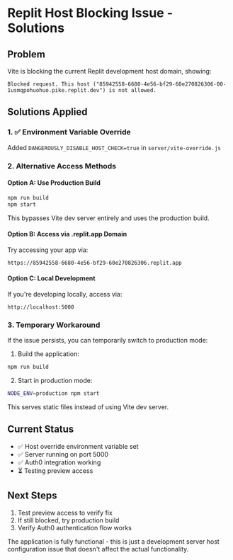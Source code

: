 # Replit Host Blocking Issue - Solutions

## Problem
Vite is blocking the current Replit development host domain, showing:
```
Blocked request. This host ("85942558-6680-4e56-bf29-60e270826306-00-1usmqpohuohuo.pike.replit.dev") is not allowed.
```

## Solutions Applied

### 1. ✅ Environment Variable Override
Added `DANGEROUSLY_DISABLE_HOST_CHECK=true` in `server/vite-override.js`

### 2. Alternative Access Methods

#### Option A: Use Production Build
```bash
npm run build
npm start
```
This bypasses Vite dev server entirely and uses the production build.

#### Option B: Access via .replit.app Domain
Try accessing your app via:
```
https://85942558-6680-4e56-bf29-60e270826306.replit.app
```

#### Option C: Local Development
If you're developing locally, access via:
```
http://localhost:5000
```

### 3. Temporary Workaround
If the issue persists, you can temporarily switch to production mode:

1. Build the application:
```bash
npm run build
```

2. Start in production mode:
```bash
NODE_ENV=production npm start
```

This serves static files instead of using Vite dev server.

## Current Status
- ✅ Host override environment variable set
- ✅ Server running on port 5000
- ✅ Auth0 integration working
- ⏳ Testing preview access

## Next Steps
1. Test preview access to verify fix
2. If still blocked, try production build
3. Verify Auth0 authentication flow works

The application is fully functional - this is just a development server host configuration issue that doesn't affect the actual functionality.